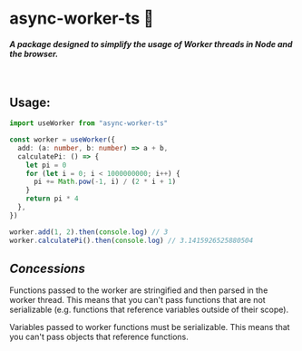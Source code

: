 # **async-worker-ts** 💪

#### _A package designed to simplify the usage of Worker threads in Node and the browser._

<br />

## Usage:

```ts
import useWorker from "async-worker-ts"

const worker = useWorker({
  add: (a: number, b: number) => a + b,
  calculatePi: () => {
    let pi = 0
    for (let i = 0; i < 1000000000; i++) {
      pi += Math.pow(-1, i) / (2 * i + 1)
    }
    return pi * 4
  },
})

worker.add(1, 2).then(console.log) // 3
worker.calculatePi().then(console.log) // 3.1415926525880504
```

## _Concessions_

Functions passed to the worker are stringified and then parsed in the worker thread. This means that you can't pass functions that are not serializable (e.g. functions that reference variables outside of their scope).

Variables passed to worker functions must be serializable. This means that you can't pass objects that reference functions.
